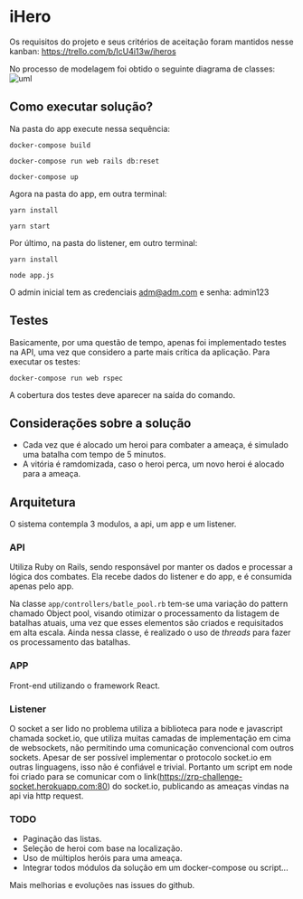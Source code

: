 # iHero

Os requisitos do projeto e seus critérios de aceitação foram mantidos nesse kanban: https://trello.com/b/IcU4i13w/iheros

No processo de modelagem foi obtido o seguinte diagrama de classes: ![uml](https://yuml.me/pwener/ihero.png)

## Como executar solução?

Na pasta do app execute nessa sequência:

`docker-compose build`

`docker-compose run web rails db:reset`

`docker-compose up`

Agora na pasta do app, em outra terminal:

`yarn install`

`yarn start`

Por último, na pasta do listener, em outro terminal:

`yarn install`

`node app.js`

O admin inicial tem as credenciais adm@adm.com e senha: admin123

## Testes

Basicamente, por uma questão de tempo, apenas foi implementado testes na API, uma vez que considero a parte mais crítica da aplicação. Para executar os testes:

`docker-compose run web rspec`

A cobertura dos testes deve aparecer na saída do comando. 

## Considerações sobre a solução

- Cada vez que é alocado um heroi para combater a ameaça, é simulado uma batalha com tempo de 5 minutos.
- A vitória é ramdomizada, caso o heroi perca, um novo heroi é alocado para a ameaça.

## Arquitetura

O sistema contempla 3 modulos, a api, um app e um listener.

### API

Utiliza Ruby on Rails, sendo responsável por manter os dados e processar a lógica dos combates. Ela recebe dados do listener e do app, e é consumida apenas pelo app.

Na classe `app/controllers/batle_pool.rb` tem-se uma variação do pattern chamado Object pool, visando otimizar o processamento da listagem de batalhas atuais, uma vez que esses elementos são criados e requisitados em alta escala. Ainda nessa classe, é realizado o uso de _threads_ para fazer os processamento das batalhas.

### APP

Front-end utilizando o framework React.

### Listener

O socket a ser lido no problema utiliza a biblioteca para node e javascript chamada socket.io, que utiliza muitas camadas de implementação em cima de websockets, não permitindo uma comunicação convencional com outros sockets. Apesar de ser possível implementar o protocolo socket.io em outras linguagens, isso não é confiável e trivial. Portanto um script em node foi criado para se comunicar com o link(https://zrp-challenge-socket.herokuapp.com:80) do socket.io, publicando as ameaças vindas na api via http request.


### TODO

- Paginação das listas.
- Seleção de heroi com base na localização.
- Uso de múltiplos heróis para uma ameaça.
- Integrar todos módulos da solução em um docker-compose ou script...

Mais melhorias e evoluções nas issues do github.
